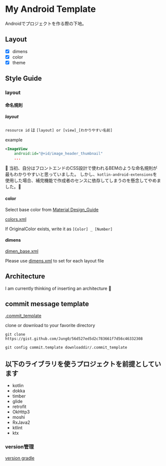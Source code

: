 # My Android Template

Androidでプロジェクトを作る際の下地。

## Layout

- [x] dimens
- [x] color
- [x] theme

## Style Guide

### layout

#### 命名規則

##### layout

`resource id` は `[layout] or [view]_[わかりやすい名前]`

example
```xml
<ImageView
    android:id="@+id/image_header_thumbnail"
    ...
```

🚧 当初、自分はフロントエンドのCSS設計で使われるBEMのような命名規則が最もわかりやすいと思っていました。
しかし、`kotlin-android-extensions`を使用した場合、補完機能で作成者のセンスに依存してしまうのを懸念してやめました。🙇

#### color

Select base color from [Material Design_Guide](https://material.io/guidelines/style/color.html)

[colors.xml](https://github.com/Jung0/android-template/blob/master/app/src/main/res/values/colors.xml)

If OriginalColor exists, write it as `[Color] _ [Number]`

#### dimens

[dimen_base.xml](https://github.com/Jung0/android-template/blob/master/app/src/main/res/values/dimens_base.xml)


Please use [dimens.xml](https://github.com/Jung0/android-template/blob/master/app/src/main/res/values/dimens.xml) to set for each layout file

## Architecture

I am currently thinking of inserting an architecture 🤔

## commit message template

[.commit_template](https://gist.github.com/Jung0/56d527ed5d2c783661f7d56c46332308)

clone or download to your favorite directory

```shell
git clone https://gist.github.com/Jung0/56d527ed5d2c783661f7d56c46332308

git config commit.template downloaddir/.commit_template
```

## 以下のライブラリを使うプロジェクトを前提としています

* kotlin
* dokka
* timber
* glide
* retrofit
* OkHttp3
* moshi
* RxJava2
* ktlint
* ktx

### version管理

[version gradle](https://github.com/Jung0/android-template/blob/master/versions.gradle)
